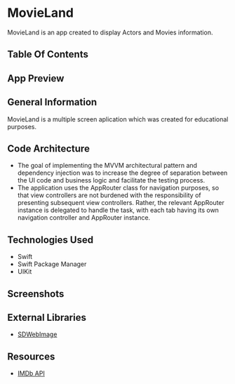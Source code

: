 # MovieLand
MovieLand is an app created to display Actors and Movies information.
## Table Of Contents
## App Preview
## General Information
MovieLand is a multiple screen aplication which was created for educational purposes.
## Code Architecture
   * The goal of implementing the MVVM architectural pattern and dependency injection was to increase the degree of separation between the UI code and business logic and facilitate the testing process.
   * The application uses the AppRouter class for navigation purposes, so that view controllers are not burdened with the responsibility of presenting subsequent view controllers. Rather, the relevant AppRouter instance is delegated to handle the task, with each tab having its own navigation controller and AppRouter instance.
## Technologies Used
   * Swift
   * Swift Package Manager
   * UIKit
## Screenshots
## External Libraries
   * [SDWebImage](https://github.com/SDWebImage/SDWebImage)
## Resources
   * [IMDb API](https://imdb-api.com/api)
